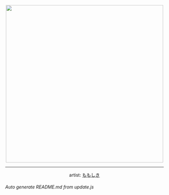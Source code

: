 
<p align="center">
  <img width="500" src="https://nekos.best/api/v2/neko/0149.png">
  <hr/>
  <center>
    artist: <a href="https://www.pixiv.net/en/artworks/76405887">ももしき</a>
  </center>
</p>


###### Auto generate README.md from update.js

